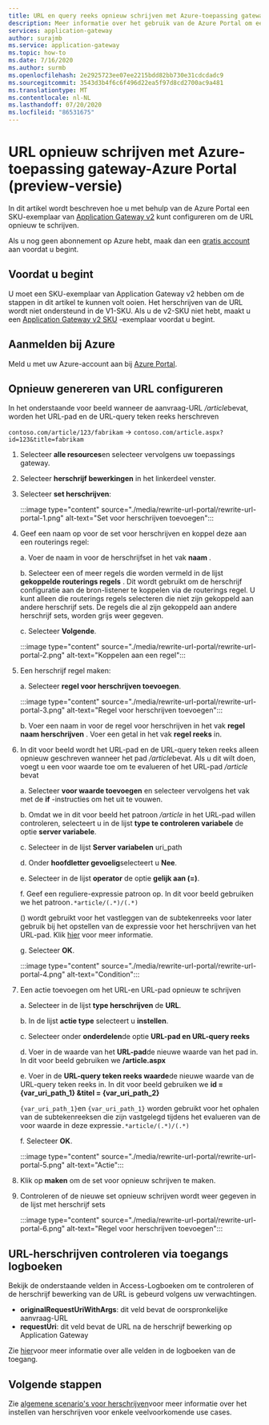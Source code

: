 ```yaml
---
title: URL en query reeks opnieuw schrijven met Azure-toepassing gateway-Azure Portal
description: Meer informatie over het gebruik van de Azure Portal om een Azure-toepassing gateway te configureren voor het herschrijven van de URL en de query reeks
services: application-gateway
author: surajmb
ms.service: application-gateway
ms.topic: how-to
ms.date: 7/16/2020
ms.author: surmb
ms.openlocfilehash: 2e2925723ee07ee2215bdd82bb730e31cdcdadc9
ms.sourcegitcommit: 3543d3b4f6c6f496d22ea5f97d8cd2700ac9a481
ms.translationtype: MT
ms.contentlocale: nl-NL
ms.lasthandoff: 07/20/2020
ms.locfileid: "86531675"
---
```

# <a name="rewrite-url-with-azure-application-gateway---azure-portal-preview"></a>URL opnieuw schrijven met Azure-toepassing gateway-Azure Portal (preview-versie)

In dit artikel wordt beschreven hoe u met behulp van de Azure Portal een SKU-exemplaar van [Application Gateway v2](application-gateway-autoscaling-zone-redundant.md) kunt configureren om de URL opnieuw te schrijven.

Als u nog geen abonnement op Azure hebt, maak dan een [gratis account](https://azure.microsoft.com/free/?WT.mc_id=A261C142F) aan voordat u begint.

## <a name="before-you-begin"></a>Voordat u begint

U moet een SKU-exemplaar van Application Gateway v2 hebben om de stappen in dit artikel te kunnen volt ooien. Het herschrijven van de URL wordt niet ondersteund in de V1-SKU. Als u de v2-SKU niet hebt, maakt u een [Application Gateway v2 SKU](tutorial-autoscale-ps.md) -exemplaar voordat u begint.

## <a name="sign-in-to-azure"></a>Aanmelden bij Azure

Meld u met uw Azure-account aan bij [Azure Portal](https://portal.azure.com/).

## <a name="configure-url-rewrite"></a>Opnieuw genereren van URL configureren

In het onderstaande voor beeld wanneer de aanvraag-URL */article*bevat, worden het URL-pad en de URL-query teken reeks herschreven

`contoso.com/article/123/fabrikam` -> `contoso.com/article.aspx?id=123&title=fabrikam`

1. Selecteer **alle resources**en selecteer vervolgens uw toepassings gateway.

2. Selecteer **herschrijf bewerkingen** in het linkerdeel venster.

3. Selecteer **set herschrijven**:

    :::image type="content" source="./media/rewrite-url-portal/rewrite-url-portal-1.png" alt-text="Set voor herschrijven toevoegen":::

4. Geef een naam op voor de set voor herschrijven en koppel deze aan een routerings regel:

    a. Voer de naam in voor de herschrijfset in het vak **naam** .
    
    b. Selecteer een of meer regels die worden vermeld in de lijst **gekoppelde routerings regels** . Dit wordt gebruikt om de herschrijf configuratie aan de bron-listener te koppelen via de routerings regel. U kunt alleen die routerings regels selecteren die niet zijn gekoppeld aan andere herschrijf sets. De regels die al zijn gekoppeld aan andere herschrijf sets, worden grijs weer gegeven.
    
    c. Selecteer **Volgende**.
    
    :::image type="content" source="./media/rewrite-url-portal/rewrite-url-portal-2.png" alt-text="Koppelen aan een regel":::

5. Een herschrijf regel maken:

    a. Selecteer **regel voor herschrijven toevoegen**.
    
    :::image type="content" source="./media/rewrite-url-portal/rewrite-url-portal-3.png" alt-text="Regel voor herschrijven toevoegen":::
    
    b. Voer een naam in voor de regel voor herschrijven in het vak **regel naam herschrijven** . Voer een getal in het vak **regel reeks** in.

6. In dit voor beeld wordt het URL-pad en de URL-query teken reeks alleen opnieuw geschreven wanneer het pad */article*bevat. Als u dit wilt doen, voegt u een voor waarde toe om te evalueren of het URL-pad */article* bevat

    a. Selecteer **voor waarde toevoegen** en selecteer vervolgens het vak met de **if** -instructies om het uit te vouwen.
    
    b. Omdat we in dit voor beeld het patroon */article* in het URL-pad willen controleren, selecteert u in de lijst **type te controleren variabele** de optie **server variabele**.
    
    c. Selecteer in de lijst **Server variabelen** uri_path
    
    d. Onder **hoofdletter gevoelig**selecteert u **Nee**.
    
    e. Selecteer in de lijst **operator** de optie **gelijk aan (=)**.
    
    f. Geef een reguliere-expressie patroon op. In dit voor beeld gebruiken we het patroon`.*article/(.*)/(.*)`
    
      () wordt gebruikt voor het vastleggen van de subtekenreeks voor later gebruik bij het opstellen van de expressie voor het herschrijven van het URL-pad. Klik [hier](rewrite-http-headers-url.md#capturing) voor meer informatie.

    g. Selecteer **OK**.

    :::image type="content" source="./media/rewrite-url-portal/rewrite-url-portal-4.png" alt-text="Condition":::

 

7. Een actie toevoegen om het URL-en URL-pad opnieuw te schrijven

   a. Selecteer in de lijst **type herschrijven** de **URL**.

   b. In de lijst **actie type** selecteert u **instellen**.

   c. Selecteer onder **onderdelen**de optie **URL-pad en URL-query reeks**

   d. Voer in de waarde van het **URL-pad**de nieuwe waarde van het pad in. In dit voor beeld gebruiken we **/article.aspx** 

   e. Voer in de **URL-query teken reeks waarde**de nieuwe waarde van de URL-query teken reeks in. In dit voor beeld gebruiken we **id = {var_uri_path_1} &titel = {var_uri_path_2}**
    
    `{var_uri_path_1}`en `{var_uri_path_1}` worden gebruikt voor het ophalen van de subtekenreeksen die zijn vastgelegd tijdens het evalueren van de voor waarde in deze expressie`.*article/(.*)/(.*)`
    
   f. Selecteer **OK**.

    :::image type="content" source="./media/rewrite-url-portal/rewrite-url-portal-5.png" alt-text="Actie":::

8. Klik op **maken** om de set voor opnieuw schrijven te maken.

9. Controleren of de nieuwe set opnieuw schrijven wordt weer gegeven in de lijst met herschrijf sets

    :::image type="content" source="./media/rewrite-url-portal/rewrite-url-portal-6.png" alt-text="Regel voor herschrijven toevoegen":::

## <a name="verify-url-rewrite-through-access-logs"></a>URL-herschrijven controleren via toegangs logboeken

Bekijk de onderstaande velden in Access-Logboeken om te controleren of de herschrijf bewerking van de URL is gebeurd volgens uw verwachtingen.

* **originalRequestUriWithArgs**: dit veld bevat de oorspronkelijke aanvraag-URL
* **requestUri**: dit veld bevat de URL na de herschrijf bewerking op Application Gateway

Zie [hier](application-gateway-diagnostics.md#for-application-gateway-and-waf-v2-sku)voor meer informatie over alle velden in de logboeken van de toegang.

##  <a name="next-steps"></a>Volgende stappen

Zie [algemene scenario's voor herschrijven](rewrite-http-headers.md)voor meer informatie over het instellen van herschrijven voor enkele veelvoorkomende use cases.
